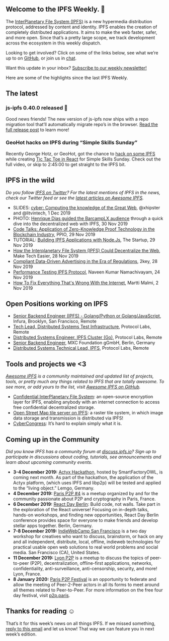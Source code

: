 ## Welcome to the IPFS Weekly. 👋

The [InterPlanetary File System (IPFS)](https://ipfs.io/) is a new hypermedia distribution protocol, addressed by content and identity. IPFS enables the creation of completely distributed applications. It aims to make the web faster, safer, and more open. Since that’s a pretty large scope, we track development across the ecosystem in this weekly dispatch.

Looking to get involved? Click on some of the links below, see what we’re up to on [GitHub](https://github.com/ipfs), or join us in [chat](https://riot.im/app/#/room/#ipfs:matrix.org).
 
Want this update in your inbox? [Subscribe to our weekly newsletter!](http://eepurl.com/gL2Pi5)

Here are some of the highlights since the last IPFS Weekly.


## The latest

### js-ipfs 0.40.0 released 🎉

Good news friends! The new version of js-ipfs now ships with a repo migration tool that’ll automatically migrate repo’s in the browser. [Read the full release post](https://blog.ipfs.io/2019-12-02-js-ipfs-0-40/) to learn more!


### GeoHot hacks on IPFS during “Simple Skills Sunday”

Recently George Hotz, or GeoHot, got the chance to [hack on some IPFS](https://www.youtube.com/watch?v=EecfVsdQMcM) while creating [Tic Tac Toe in React](https://github.com/geohot/twitchtactoe) for Simple Skills Sunday. Check out the full video, or skip to 2:45:00 to get straight to the IPFS bit.


## IPFS in the wild
*Do you follow [IPFS on Twitter](https://twitter.com/IPFSbot)? For the latest mentions of IPFS in the news, check our Twitter feed or see the [latest articles on Awesome IPFS](https://awesome.ipfs.io/articles/).* 

+ SLIDES: [cyber: Computing the knowledge of the Great Web](https://github.com/serejandmyself/cyber/blob/PDF/Final_WP.pdf), @xhipster and @litvintech, 1 Dec 2019
+ PHOTO: [Henrique Dias guided the BarcampLX audience](https://twitter.com/BarcampLx/status/1200837433178427393?s=20) through a quick dive into the decentralized web with IPFS, 30 Nov 2019
+ [Code Talks: Application of Zero-Knowledge Proof Technology in the Blockchain Industry](https://medium.com/ppio/application-zero-knowledge-c0710a2a1dac), PPIO, 29 Nov 2019
+ TUTORIAL: [Building IPFS Applications with Node.Js](https://medium.com/swlh/ipfs-nodejs-app-8e35f504d440), The Startup, 29 Nov 2019
+ [How the Interplanetary File System (IPFS) Could Decentralize the Web](https://www.maketecheasier.com/how-interplanetary-file-system-decentralize-the-web/), Make Tech Easier, 28 Nov 2019
+ [Compliant Data-Driven Advertising in the Era of Regulations](https://medium.com/2key/compliant-data-driven-advertising-in-the-era-of-regulations-c669b1594412), 2key, 28 Nov 2019
+ [Performance Testing IPFS Protocol](https://dev.to/qainsights/performance-testing-ipfs-protocol-24fb), Naveen Kumar Namachivayam, 24 Nov 2019
+ [How To Fix Everything That's Wrong With the Internet](https://hackernoon.com/what-is-wrong-with-the-internet-and-how-to-fix-it-c67w32no), Martti Malmi, 2 Nov 2019



## Open Positions working on IPFS

+ [Senior Backend Engineer (IPFS) - Golang/Python or Golang/JavaScript](https://consensys.net/open-roles/1965747/), Infura, Brooklyn, San Francisco, Remote
+ [Tech Lead, Distributed Systems Test Infrastructure](https://jobs.lever.co/protocol/1ef5b878-573d-44fc-9fe6-c3745597c1fd), Protocol Labs, Remote
+ [Distributed Systems Engineer, IPFS Cluster (Go)](https://jobs.lever.co/protocol/29207ca7-76a4-470f-b94a-e24244f9adc1), Protocol Labs, Remote
+ [Senior Backend Engineer](https://www.golangprojects.com/golang-go-job-dcr-Senior-Backend-Engineer-Berlin-MXC-Foundation-gGmbH.html), MXC Foundation gGmbH, Berlin, Germany
+ [Distributed Systems Technical Lead, IPFS](https://jobs.lever.co/protocol/9283f9b0-de64-4e1f-a221-5d02b0202198), Protocol Labs, Remote



## Tools and projects we <3
*[Awesome IPFS](https://awesome.ipfs.io/) is a community maintained and updated list of projects, tools, or pretty much any things related to IPFS that are totally awesome. To see more, or add yours to the list, visit [Awesome IPFS on GitHub](https://github.com/ipfs/awesome-ipfs).* 

+ [Confidential InterPlanetary File System](https://github.com/mitchellpkt/CIPFS): an open-source encryption layer for IPFS, enabling anybody with an internet connection to access free confidential decentralized storage.  
+ [Open Street Map tile server on IPFS](https://forum.openstreetmap.org/viewtopic.php?id=68102): a raster tile system, in which image data storage and transmission is distributed via IPFS!
+ [CyberCongress](https://cybercongress.ai/): It’s hard to explain simply what it is.


## Coming up in the Community
*Did you know IPFS has a community forum at [discuss.ipfs.io](https://discuss.ipfs.io/)? Sign up to participate in discussions about coding, tutorials, see announcements and learn about upcoming community events.*

+ **3-4 December 2019:** [Actyx Hackathon](https://www.smartfactory-owl.de/index.php/de/veranstaltungen/smartfactoryowl/kompetenzzentrum/demonstrieren/livinglab/95-kollaboration-in-einer-produktionsanlage-mittels-dezentraler-edge-plattform), hosted by SmartFactoryOWL, is coming next month. As part of the hackathon, the application of the Actyx platform, (which uses IPFS and libp2p) will be tested and applied to the “living object.” Lemgo, Germany.
+ **4 December 2019:** [Paris P2P #4](https://p2p.paris/en/event/monthly-4/) is a meetup organized by and for the community passionate about P2P and cryptography in Paris, France.
+ **6 December 2019:** [React Day Berlin](https://reactday.berlin/): Build code, not walls. Take part in the exploration of the React universe! Focusing on in-depth talks, hands-on workshops, and finding new opportunities, React Day Berlin conference provides space for everyone to make friends and develop stellar apps together. Berlin, Germany. 
+ **7-8 December 2019:** [IndieWebCamp San Francisco](https://2019.indieweb.org/sf) is a two day workshop for creatives who want to discuss, brainstorm, or hack on any and all independent, distribute, local, offline, indieweb technologies for practical usable open web solutions to real world problems and social media. San Francisco (CA), United States.
+ **11 December 2019:** [Lyon P2P](https://www.meetup.com/France-P2P/events/266104402/) is a meetup to discuss the topics of peer-to-peer (P2P), decentralization, offline-first applications, networks, confidentiality, anti-surveillance, anti-censorship, security, and more! Lyon, France.
+ **8 January 2020:** [Paris P2P Festival](https://p2p.paris/en/event/festival-0/) is an opportunity to federate and allow the meeting of Peer-2-Peer actors in all its forms to meet around all themes related to Peer-to-Peer. For more information on the free four day festival, visit [p2p.paris](https://p2p.paris/en/event/festival-0/).


## Thanks for reading ☺️

That’s it for this week’s news on all things IPFS. If we missed something, [reply to this email](mailto:newsletter@ipfs.io) and let us know! That way we can feature you in next week’s edition. 
